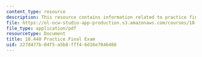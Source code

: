 ```yaml
---
content_type: resource
description: This resource contains information related to practice final exam.
file: https://ol-ocw-studio-app-production.s3.amazonaws.com/courses/18-440-probability-and-random-variables-spring-2014/227d477b04f5a5b8fff46d16e7046466_MIT18_440S14_prctcfinal.pdf
file_type: application/pdf
resourcetype: Document
title: 18.440 Practice Final Exam
uid: 227d477b-04f5-a5b8-fff4-6d16e7046466
---
```

